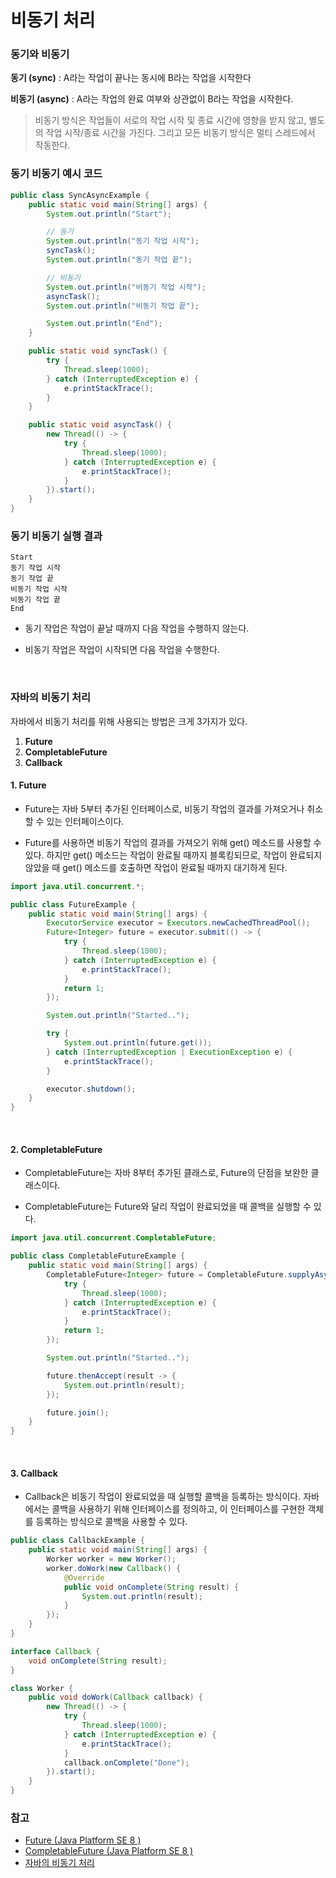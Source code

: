# 비동기 처리

### 동기와 비동기

**동기 (sync)** : A라는 작업이 끝나는 동시에 B라는 작업을 시작한다

**비동기 (async)** : A라는 작업의 완료 여부와 상관없이 B라는 작업을 시작한다.

>비동기 방식은 작업들이 서로의 작업 시작 및 종료 시간에 영향을 받지 않고, 별도의 작업 시작/종료 시간을 가진다. 그리고 모든 비동기 방식은 멀티 스레드에서 작동한다.

### 동기 비동기 예시 코드

```java
public class SyncAsyncExample {
    public static void main(String[] args) {
        System.out.println("Start");

        // 동기
        System.out.println("동기 작업 시작");
        syncTask();
        System.out.println("동기 작업 끝");

        // 비동기
        System.out.println("비동기 작업 시작");
        asyncTask();
        System.out.println("비동기 작업 끝");

        System.out.println("End");
    }

    public static void syncTask() {
        try {
            Thread.sleep(1000);
        } catch (InterruptedException e) {
            e.printStackTrace();
        }
    }

    public static void asyncTask() {
        new Thread(() -> {
            try {
                Thread.sleep(1000);
            } catch (InterruptedException e) {
                e.printStackTrace();
            }
        }).start();
    }
}
```

### 동기 비동기 실행 결과

```
Start
동기 작업 시작
동기 작업 끝
비동기 작업 시작
비동기 작업 끝
End
```

- 동기 작업은 작업이 끝날 때까지 다음 작업을 수행하지 않는다.

- 비동기 작업은 작업이 시작되면 다음 작업을 수행한다.

<br>

### 자바의 비동기 처리

자바에서 비동기 처리를 위해 사용되는 방법은 크게 3가지가 있다.

1. **Future**
2. **CompletableFuture**
3. **Callback**

#### 1. Future

- Future는 자바 5부터 추가된 인터페이스로, 비동기 작업의 결과를 가져오거나 취소할 수 있는 인터페이스이다.

- Future를 사용하면 비동기 작업의 결과를 가져오기 위해 get() 메소드를 사용할 수 있다. 하지만 get() 메소드는 작업이 완료될 때까지 블록킹되므로, 작업이 완료되지 않았을 때 get() 메소드를 호출하면 작업이 완료될 때까지 대기하게 된다.

```java
import java.util.concurrent.*;

public class FutureExample {
    public static void main(String[] args) {
        ExecutorService executor = Executors.newCachedThreadPool();
        Future<Integer> future = executor.submit(() -> {
            try {
                Thread.sleep(1000);
            } catch (InterruptedException e) {
                e.printStackTrace();
            }
            return 1;
        });

        System.out.println("Started..");

        try {
            System.out.println(future.get());
        } catch (InterruptedException | ExecutionException e) {
            e.printStackTrace();
        }

        executor.shutdown();
    }
}
```
<br>

#### 2. CompletableFuture

- CompletableFuture는 자바 8부터 추가된 클래스로, Future의 단점을 보완한 클래스이다. 

- CompletableFuture는 Future와 달리 작업이 완료되었을 때 콜백을 실행할 수 있다.

```java
import java.util.concurrent.CompletableFuture;

public class CompletableFutureExample {
    public static void main(String[] args) {
        CompletableFuture<Integer> future = CompletableFuture.supplyAsync(() -> {
            try {
                Thread.sleep(1000);
            } catch (InterruptedException e) {
                e.printStackTrace();
            }
            return 1;
        });

        System.out.println("Started..");

        future.thenAccept(result -> {
            System.out.println(result);
        });

        future.join();
    }
}
```

<br>

#### 3. Callback

- Callback은 비동기 작업이 완료되었을 때 실행할 콜백을 등록하는 방식이다. 자바에서는 콜백을 
사용하기 위해 인터페이스를 정의하고, 이 인터페이스를 구현한 객체를 등록하는 방식으로 콜백을 사용할 수 있다.

```java
public class CallbackExample {
    public static void main(String[] args) {
        Worker worker = new Worker();
        worker.doWork(new Callback() {
            @Override
            public void onComplete(String result) {
                System.out.println(result);
            }
        });
    }
}

interface Callback {
    void onComplete(String result);
}

class Worker {
    public void doWork(Callback callback) {
        new Thread(() -> {
            try {
                Thread.sleep(1000);
            } catch (InterruptedException e) {
                e.printStackTrace();
            }
            callback.onComplete("Done");
        }).start();
    }
}
```

### 참고

- [Future (Java Platform SE 8 )](https://docs.oracle.com/javase/8/docs/api/java/util/concurrent/Future.html)
- [CompletableFuture (Java Platform SE 8 )](https://docs.oracle.com/javase/8/docs/api/java/util/concurrent/CompletableFuture.html)
- [자바의 비동기 처리](https://www.baeldung.com/java-asynchronous-programming)

